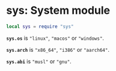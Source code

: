 # sys: System module

```lua
local sys = require "sys"
```

**`sys.os`** is `"linux"`, `"macos"` or `"windows"`.

**`sys.arch`** is `"x86_64"`, `"i386"` or `"aarch64"`.

**`sys.abi`** is `"musl"` or `"gnu"`.
